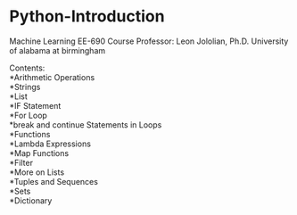 # Python-Introduction
Machine Learning EE-690
Course Professor: Leon Jololian, Ph.D. 
University of alabama at birmingham

  Contents:      
         *Arithmetic Operations  
         *Strings  
         *List  
         *IF Statement  
         *For Loop  
         *break and continue Statements in Loops  
         *Functions  
         *Lambda Expressions  
         *Map Functions  
         *Filter  
         *More on Lists  
         *Tuples and Sequences  
         *Sets  
         *Dictionary  
